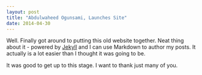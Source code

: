 ```yaml
---
layout: post
title: "Abdulwaheed Ogunsami, Launches Site"
date: 2014-04-30
---
```


Well. Finally got around to putting this old website together. Neat thing about it - powered by [Jekyll](http://jekyllrb.com) and I can use Markdown to author my posts. It actually is a lot easier than I thought it was going to be.

It was good to get up to this stage. I want to thank just many of you. 
